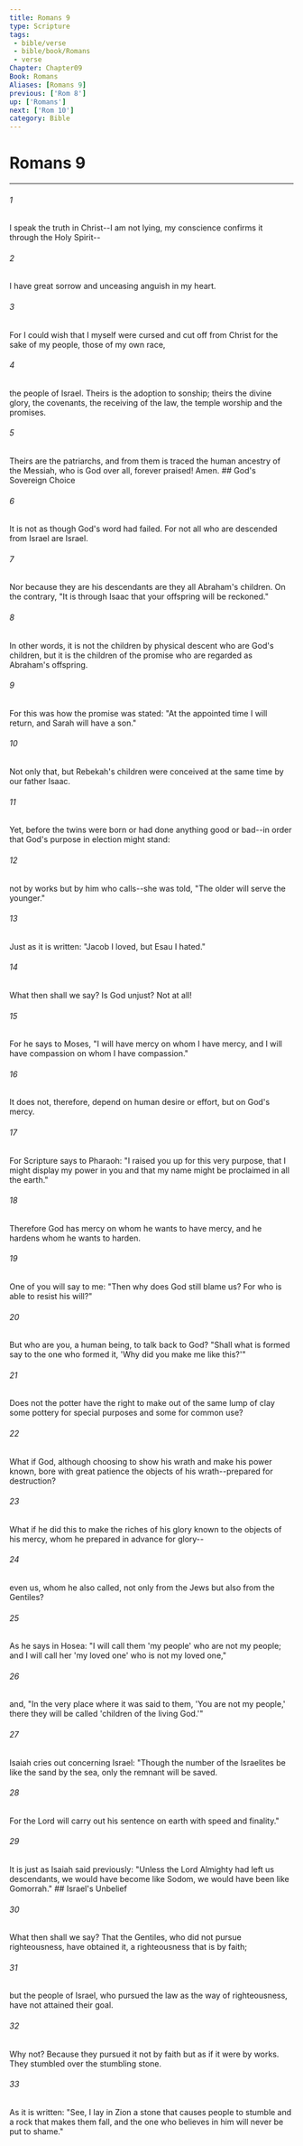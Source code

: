 ```yaml
---
title: Romans 9
type: Scripture
tags:
 - bible/verse
 - bible/book/Romans
 - verse
Chapter: Chapter09
Book: Romans
Aliases: [Romans 9]
previous: ['Rom 8']
up: ['Romans']
next: ['Rom 10']
category: Bible
---
```

# Romans 9

***


###### 1 
I speak the truth in Christ--I am not lying, my conscience confirms it through the Holy Spirit-- 

###### 2 
I have great sorrow and unceasing anguish in my heart. 

###### 3 
For I could wish that I myself were cursed and cut off from Christ for the sake of my people, those of my own race, 

###### 4 
the people of Israel. Theirs is the adoption to sonship; theirs the divine glory, the covenants, the receiving of the law, the temple worship and the promises. 

###### 5 
Theirs are the patriarchs, and from them is traced the human ancestry of the Messiah, who is God over all, forever praised! Amen. ## God's Sovereign Choice 

###### 6 
It is not as though God's word had failed. For not all who are descended from Israel are Israel. 

###### 7 
Nor because they are his descendants are they all Abraham's children. On the contrary, "It is through Isaac that your offspring will be reckoned." 

###### 8 
In other words, it is not the children by physical descent who are God's children, but it is the children of the promise who are regarded as Abraham's offspring. 

###### 9 
For this was how the promise was stated: "At the appointed time I will return, and Sarah will have a son." 

###### 10 
Not only that, but Rebekah's children were conceived at the same time by our father Isaac. 

###### 11 
Yet, before the twins were born or had done anything good or bad--in order that God's purpose in election might stand: 

###### 12 
not by works but by him who calls--she was told, "The older will serve the younger." 

###### 13 
Just as it is written: "Jacob I loved, but Esau I hated." 

###### 14 
What then shall we say? Is God unjust? Not at all! 

###### 15 
For he says to Moses, "I will have mercy on whom I have mercy, and I will have compassion on whom I have compassion." 

###### 16 
It does not, therefore, depend on human desire or effort, but on God's mercy. 

###### 17 
For Scripture says to Pharaoh: "I raised you up for this very purpose, that I might display my power in you and that my name might be proclaimed in all the earth." 

###### 18 
Therefore God has mercy on whom he wants to have mercy, and he hardens whom he wants to harden. 

###### 19 
One of you will say to me: "Then why does God still blame us? For who is able to resist his will?" 

###### 20 
But who are you, a human being, to talk back to God? "Shall what is formed say to the one who formed it, 'Why did you make me like this?'" 

###### 21 
Does not the potter have the right to make out of the same lump of clay some pottery for special purposes and some for common use? 

###### 22 
What if God, although choosing to show his wrath and make his power known, bore with great patience the objects of his wrath--prepared for destruction? 

###### 23 
What if he did this to make the riches of his glory known to the objects of his mercy, whom he prepared in advance for glory-- 

###### 24 
even us, whom he also called, not only from the Jews but also from the Gentiles? 

###### 25 
As he says in Hosea: "I will call them 'my people' who are not my people; and I will call her 'my loved one' who is not my loved one," 

###### 26 
and, "In the very place where it was said to them, 'You are not my people,' there they will be called 'children of the living God.'" 

###### 27 
Isaiah cries out concerning Israel: "Though the number of the Israelites be like the sand by the sea, only the remnant will be saved. 

###### 28 
For the Lord will carry out his sentence on earth with speed and finality." 

###### 29 
It is just as Isaiah said previously: "Unless the Lord Almighty had left us descendants, we would have become like Sodom, we would have been like Gomorrah." ## Israel's Unbelief 

###### 30 
What then shall we say? That the Gentiles, who did not pursue righteousness, have obtained it, a righteousness that is by faith; 

###### 31 
but the people of Israel, who pursued the law as the way of righteousness, have not attained their goal. 

###### 32 
Why not? Because they pursued it not by faith but as if it were by works. They stumbled over the stumbling stone. 

###### 33 
As it is written: "See, I lay in Zion a stone that causes people to stumble and a rock that makes them fall, and the one who believes in him will never be put to shame." 
